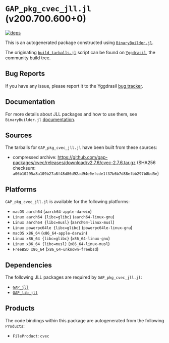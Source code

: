 # `GAP_pkg_cvec_jll.jl` (v200.700.600+0)

[![deps](https://juliahub.com/docs/GAP_pkg_cvec_jll/deps.svg)](https://juliahub.com/ui/Packages/GAP_pkg_cvec_jll/xvqi8?page=2)

This is an autogenerated package constructed using [`BinaryBuilder.jl`](https://github.com/JuliaPackaging/BinaryBuilder.jl).

The originating [`build_tarballs.jl`](https://github.com/JuliaPackaging/Yggdrasil/blob/5cc26084b5dd7d064e08de62c910e7ff6637bdc5/G/GAP_pkg/GAP_pkg_cvec/build_tarballs.jl) script can be found on [`Yggdrasil`](https://github.com/JuliaPackaging/Yggdrasil/), the community build tree.

## Bug Reports

If you have any issue, please report it to the Yggdrasil [bug tracker](https://github.com/JuliaPackaging/Yggdrasil/issues).

## Documentation

For more details about JLL packages and how to use them, see `BinaryBuilder.jl` [documentation](https://docs.binarybuilder.org/stable/jll/).

## Sources

The tarballs for `GAP_pkg_cvec_jll.jl` have been built from these sources:

* compressed archive: https://github.com/gap-packages/cvec/releases/download/v2.7.6/cvec-2.7.6.tar.gz (SHA256 checksum: `a06b10295a8a109b27a8f48d86d92ad94e0efcde1f37b6b7d88efbb297b8bd5e`)

## Platforms

`GAP_pkg_cvec_jll.jl` is available for the following platforms:

* `macOS aarch64` (`aarch64-apple-darwin`)
* `Linux aarch64 {libc=glibc}` (`aarch64-linux-gnu`)
* `Linux aarch64 {libc=musl}` (`aarch64-linux-musl`)
* `Linux powerpc64le {libc=glibc}` (`powerpc64le-linux-gnu`)
* `macOS x86_64` (`x86_64-apple-darwin`)
* `Linux x86_64 {libc=glibc}` (`x86_64-linux-gnu`)
* `Linux x86_64 {libc=musl}` (`x86_64-linux-musl`)
* `FreeBSD x86_64` (`x86_64-unknown-freebsd`)

## Dependencies

The following JLL packages are required by `GAP_pkg_cvec_jll.jl`:

* [`GAP_jll`](https://github.com/JuliaBinaryWrappers/GAP_jll.jl)
* [`GAP_lib_jll`](https://github.com/JuliaBinaryWrappers/GAP_lib_jll.jl)

## Products

The code bindings within this package are autogenerated from the following `Products`:

* `FileProduct`: `cvec`
